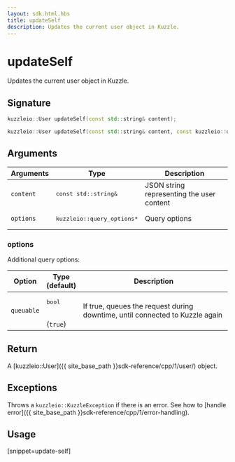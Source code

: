 ```yaml
---
layout: sdk.html.hbs
title: updateSelf
description: Updates the current user object in Kuzzle.
---
```


# updateSelf

Updates the current user object in Kuzzle.

## Signature

```cpp
kuzzleio::User updateSelf(const std::string& content);

kuzzleio::User updateSelf(const std::string& content, const kuzzleio::query_options& options);
```

## Arguments

| Arguments    | Type    | Description
|--------------|---------|-------------|
| `content` | <pre>const std::string&</pre> | JSON string representing the user content |
| `options`  | <pre>kuzzleio::query_options\*</pre>  | Query options |

### options

Additional query options:

| Option     | Type<br/>(default)   | Description  |
| ---------- | ------- | -------------- |
| `queuable` | <pre>bool</pre><br/>(`true`) | If true, queues the request during downtime, until connected to Kuzzle again |

## Return

A [kuzzleio::User]({{ site_base_path }}sdk-reference/cpp/1/user/) object.

## Exceptions

Throws a `kuzzleio::KuzzleException` if there is an error. See how to [handle error]({{ site_base_path }}sdk-reference/cpp/1/error-handling).

## Usage

[snippet=update-self]
